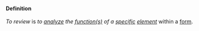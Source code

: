 #### Definition

*To review* is *to [analyze](https://github.com/gcassel/Modular-Organizing-Terminology/blob/master/terms/analyze.md) the [function(s)](https://github.com/gcassel/Modular-Organizing-Terminology/blob/master/terms/function.md) of a [specific](https://github.com/gcassel/Modular-Organizing-Terminology/blob/master/terms/specific.md) [element](https://github.com/gcassel/Modular-Organizing-Terminology/blob/master/terms/element.md)* within a [form](https://github.com/gcassel/Modular-Organizing-Terminology/blob/master/terms/form.md).
